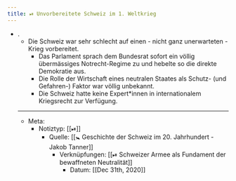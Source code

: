 ```yaml
---
title: ⏯ Unvorbereitete Schweiz im 1. Weltkrieg
---
```


- .
	- Die Schweiz war sehr schlecht auf einen - nicht ganz unerwarteten - Krieg vorbereitet.
		- Das Parlament sprach dem Bundesrat sofort ein völlig übermässiges Notrecht-Regime zu und hebelte so die direkte Demokratie aus.
		- Die Rolle der Wirtschaft eines neutralen Staates als Schutz- (und Gefahren-) Faktor war völlig unbekannt.
		- Die Schweiz hatte keine Expert*innen in internationalem Kriegsrecht zur Verfügung.
	- ---
	- Meta:
		- Notiztyp: [[⏯]]
			- Quelle: [[🚼 Geschichte der Schweiz im 20. Jahrhundert - Jakob Tanner]]
				- Verknüpfungen: [[⏯ Schweizer Armee als Fundament der bewaffneten Neutralität]]
					- Datum: [[Dec 31th, 2020]]